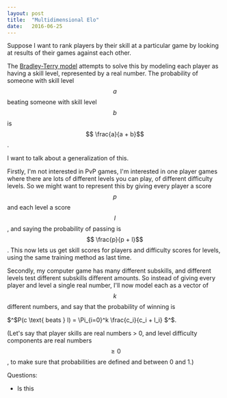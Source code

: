 ```yaml
---
layout: post
title:  "Multidimensional Elo"
date:   2016-06-25
---
```


Suppose I want to rank players by their skill at a particular game by looking at results of their games against each other.

The [Bradley-Terry model](http://sites.stat.psu.edu/~dhunter/papers/bt.pdf) attempts to solve this by modeling each player as having a skill level, represented by a real number. The probability of someone with skill level $$ a$$ beating someone with skill level $$ b$$ is $$ \frac{a}{a + b}$$.

I want to talk about a generalization of this.

Firstly, I'm not interested in PvP games, I'm interested in one player games where there are lots of different levels you can play, of different difficulty levels. So we might want to represent this by giving every player a score $$ p$$ and each level a score $$ l$$, and saying the probability of passing is $$ \frac{p}{p + l}$$. This now lets us get skill scores for players and difficulty scores for levels, using the same training method as last time.

Secondly, my computer game has many different subskills, and different levels test different subskills different amounts. So instead of giving every player and level a single real number, I'll now model each as a vector of $$ k$$ different numbers, and say that the probability of winning is

$^$P(c \text{ beats } l) = \Pi_{i=0}^k \frac{c_i}{c_i + l_i} $^$.

(Let's say that player skills are real numbers > 0, and level difficulty components are real numbers $$ \geq 0$$, to make sure that probabilities are defined and between 0 and 1.)

Questions:

- Is this
